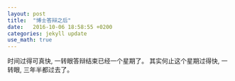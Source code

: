 ```yaml
---
layout: post
title:  "博士答辩之后"
date:   2016-10-06 18:58:55 +0200
categories: jekyll update
use_math: true
---
```


时间过得可真快, 一转眼答辩结束已经一个星期了。 其实何止这个星期过得快, 一转眼, 三年半都过去了。